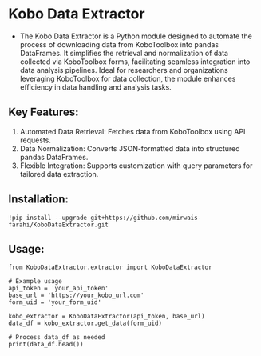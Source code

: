# Kobo Data Extractor
- The Kobo Data Extractor is a Python module designed to automate the process of downloading data from KoboToolbox into pandas DataFrames. It simplifies the retrieval and normalization of data collected via KoboToolbox forms, facilitating seamless integration into data analysis pipelines. Ideal for researchers and organizations leveraging KoboToolbox for data collection, the module enhances efficiency in data handling and analysis tasks.

## Key Features:
1. Automated Data Retrieval: Fetches data from KoboToolbox using API requests.
2. Data Normalization: Converts JSON-formatted data into structured pandas DataFrames.
3. Flexible Integration: Supports customization with query parameters for tailored data extraction.

## Installation:
```
!pip install --upgrade git+https://github.com/mirwais-farahi/KoboDataExtractor.git

```
## Usage:
```
from KoboDataExtractor.extractor import KoboDataExtractor

# Example usage
api_token = 'your_api_token'
base_url = 'https://your_kobo_url.com'
form_uid = 'your_form_uid'

kobo_extractor = KoboDataExtractor(api_token, base_url)
data_df = kobo_extractor.get_data(form_uid)

# Process data_df as needed
print(data_df.head())
```
